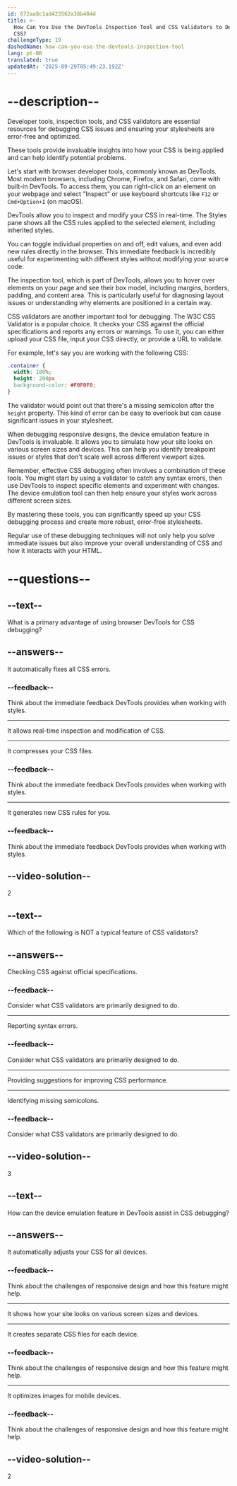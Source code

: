 ```yaml
---
id: 672aa8c1ad423562a38b484d
title: >-
  How Can You Use the DevTools Inspection Tool and CSS Validators to Debug Your
  CSS?
challengeType: 19
dashedName: how-can-you-use-the-devtools-inspection-tool
lang: pt-BR
translated: true
updatedAt: '2025-09-29T05:49:23.192Z'
---
```


# --description--

Developer tools, inspection tools, and CSS validators are essential resources for debugging CSS issues and ensuring your stylesheets are error-free and optimized.

These tools provide invaluable insights into how your CSS is being applied and can help identify potential problems.

Let's start with browser developer tools, commonly known as DevTools. Most modern browsers, including Chrome, Firefox, and Safari, come with built-in DevTools. To access them, you can right-click on an element on your webpage and select "Inspect" or use keyboard shortcuts like `F12` or `Cmd+Option+I` (on macOS).

DevTools allow you to inspect and modify your CSS in real-time. The Styles pane shows all the CSS rules applied to the selected element, including inherited styles.

You can toggle individual properties on and off, edit values, and even add new rules directly in the browser. This immediate feedback is incredibly useful for experimenting with different styles without modifying your source code.

The inspection tool, which is part of DevTools, allows you to hover over elements on your page and see their box model, including margins, borders, padding, and content area. This is particularly useful for diagnosing layout issues or understanding why elements are positioned in a certain way.

CSS validators are another important tool for debugging. The W3C CSS Validator is a popular choice. It checks your CSS against the official specifications and reports any errors or warnings. To use it, you can either upload your CSS file, input your CSS directly, or provide a URL to validate.

For example, let's say you are working with the following CSS:

```css
.container {
  width: 100%;
  height: 200px
  background-color: #F0F0F0;
}
```

The validator would point out that there's a missing semicolon after the `height` property. This kind of error can be easy to overlook but can cause significant issues in your stylesheet.

When debugging responsive designs, the device emulation feature in DevTools is invaluable. It allows you to simulate how your site looks on various screen sizes and devices. This can help you identify breakpoint issues or styles that don't scale well across different viewport sizes.

Remember, effective CSS debugging often involves a combination of these tools. You might start by using a validator to catch any syntax errors, then use DevTools to inspect specific elements and experiment with changes. The device emulation tool can then help ensure your styles work across different screen sizes.

By mastering these tools, you can significantly speed up your CSS debugging process and create more robust, error-free stylesheets.

Regular use of these debugging techniques will not only help you solve immediate issues but also improve your overall understanding of CSS and how it interacts with your HTML.

# --questions--

## --text--

What is a primary advantage of using browser DevTools for CSS debugging?

## --answers--

It automatically fixes all CSS errors.

### --feedback--

Think about the immediate feedback DevTools provides when working with styles.

---

It allows real-time inspection and modification of CSS.

---

It compresses your CSS files.

### --feedback--

Think about the immediate feedback DevTools provides when working with styles.

---

It generates new CSS rules for you.

### --feedback--

Think about the immediate feedback DevTools provides when working with styles.

## --video-solution--

2

## --text--

Which of the following is NOT a typical feature of CSS validators?

## --answers--

Checking CSS against official specifications.

### --feedback--

Consider what CSS validators are primarily designed to do.

---

Reporting syntax errors.

### --feedback--

Consider what CSS validators are primarily designed to do.

---

Providing suggestions for improving CSS performance.

---

Identifying missing semicolons.

### --feedback--

Consider what CSS validators are primarily designed to do.

## --video-solution--

3

## --text--

How can the device emulation feature in DevTools assist in CSS debugging?

## --answers--

It automatically adjusts your CSS for all devices.

### --feedback--

Think about the challenges of responsive design and how this feature might help.

---

It shows how your site looks on various screen sizes and devices.

---

It creates separate CSS files for each device.

### --feedback--

Think about the challenges of responsive design and how this feature might help.

---

It optimizes images for mobile devices.

### --feedback--

Think about the challenges of responsive design and how this feature might help.

## --video-solution--

2
